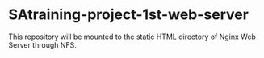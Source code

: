 # SAtraining-project-1st-web-server

This repository will be mounted to the static HTML directory of Nginx Web Server through NFS.